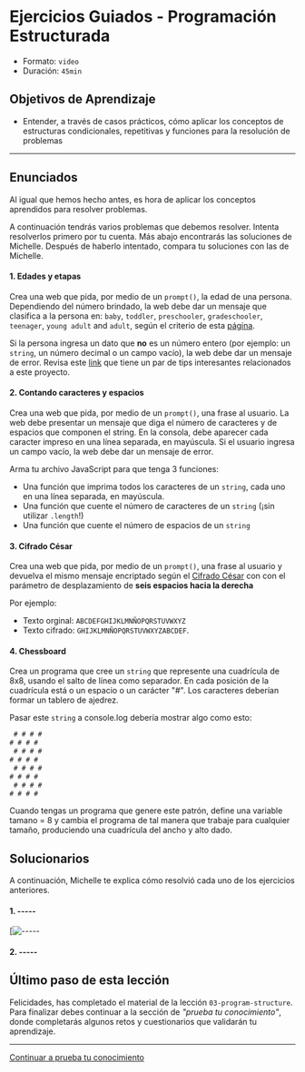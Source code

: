 # Ejercicios Guiados - Programación Estructurada
- Formato: `video`
- Duración: `45min`

## Objetivos de Aprendizaje

- Entender, a través de casos prácticos, cómo aplicar los conceptos de estructuras condicionales, repetitivas y funciones para la resolución de problemas

***

## Enunciados

Al igual que hemos hecho antes, es hora de aplicar los conceptos aprendidos para resolver problemas.

A continuación tendrás varios problemas que debemos resolver. Intenta resolverlos primero por tu cuenta. Más abajo encontrarás las soluciones de Michelle. Después de haberlo intentado, compara tu soluciones con las de Michelle.   

#### 1. Edades y etapas

Crea una web que pida, por medio de un `prompt()`, la edad de una persona. Dependiendo del número brindado, la web debe dar un mensaje que clasifica a la persona en: `baby`, `toddler`, `preschooler`, `gradeschooler`, `teenager`, `young adult` and `adult`, según el criterio de esta [página](https://www.healthychildren.org/English/ages-stages/Pages/default.aspx).

Si la persona ingresa un dato que **no** es un número entero (por ejemplo: un `string`, un número decimal o un campo vacío), la web debe dar un mensaje de error. Revisa este [link](https://stackoverflow.com/questions/3885817/how-do-i-check-that-a-number-is-float-or-integer) que tiene un par de tips interesantes relacionados a este proyecto.

#### 2. Contando caracteres y espacios

Crea una web que pida, por medio de un `prompt()`, una frase al usuario. La web debe presentar un mensaje que diga el número de caracteres y de espacios que componen el string. En la consola, debe aparecer cada caracter impreso en una línea separada, en mayúscula. Si el usuario ingresa un campo vacío, la web debe dar un mensaje de error.

Arma tu archivo JavaScript para que tenga 3 funciones:

  - Una función que imprima todos los caracteres de un `string`, cada uno en una línea separada, en mayúscula.
  - Una función que cuente el número de caracteres de un `string` (¡sin utilizar `.length`!)
  - Una función que cuente el número de espacios de un `string`

#### 3. Cifrado César

Crea una web que pida, por medio de un `prompt()`, una frase al usuario y devuelva el mismo mensaje encriptado según el [Cifrado César](https://es.wikipedia.org/wiki/Cifrado_C%C3%A9sar) con con el parámetro de desplazamiento de **seis espacios hacia la derecha**

Por ejemplo:
- Texto orginal: `ABCDEFGHIJKLMNÑOPQRSTUVWXYZ`
- Texto cifrado: `GHIJKLMNÑOPQRSTUVWXYZABCDEF`.

#### 4. Chessboard

Crea un programa que cree un `string` que represente una cuadrícula de 8x8, usando el salto de línea como separador. En cada posición de la cuadrícula está o un espacio o un carácter "#". Los caracteres deberían formar un tablero de ajedrez.

Pasar este `string` a console.log debería mostrar algo como esto:

```js
 # # # #
# # # #
 # # # #
# # # #
 # # # #
# # # #
 # # # #
# # # #
```
Cuando tengas un programa que genere este patrón, define una variable tamano = 8 y cambia el programa de tal manera que trabaje para cualquier tamaño, produciendo una cuadrícula del ancho y alto dado.


## Solucionarios

A continuación, Michelle te explica cómo resolvió cada uno de los ejercicios anteriores.  

#### 1. -----

[![-----]()

#### 2. -----


## Último paso de esta lección

Felicidades, has completado el material de la lección `03-program-structure`. Para finalizar debes continuar a la sección de _"prueba tu conocimiento"_, donde completarás algunos retos y cuestionarios que validarán tu aprendizaje.

***

[Continuar a prueba tu conocimiento](05-prueba-tu-conocimiento-program-structure.md)
